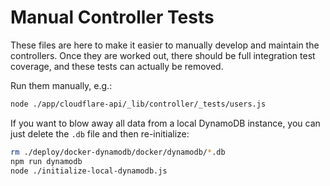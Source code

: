 # Manual Controller Tests

These files are here to make it easier to manually develop
and maintain the controllers. Once they are worked out, there
should be full integration test coverage, and these tests
can actually be removed.

Run them manually, e.g.:

```bash
node ./app/cloudflare-api/_lib/controller/_tests/users.js
```

If you want to blow away all data from a local DynamoDB
instance, you can just delete the `.db` file and then
re-initialize:

```bash
rm ./deploy/docker-dynamodb/docker/dynamodb/*.db
npm run dynamodb
node ./initialize-local-dynamodb.js
```
